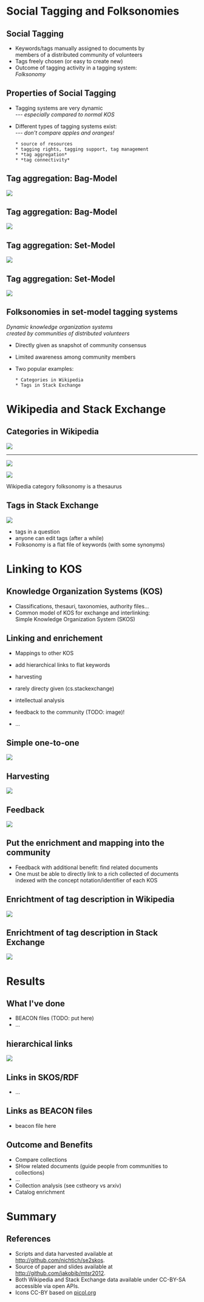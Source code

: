# Social Tagging and Folksonomies

## Social Tagging

* Keywords/tags manually assigned to documents by\
  members of a distributed community of volunteers
* Tags freely chosen (or easy to create new)
* Outcome of tagging activity in a tagging system:\
  *Folksonomy*

## Properties of Social Tagging

* Tagging systems are very dynamic\
  --- *especially compared to normal KOS*
* Different types of tagging systems exist:\
  --- *don't compare apples and oranges!*

      * source of resources
	  * tagging rights, tagging support, tag management
	  * *tag aggregation*
	  * *tag connectivity*

## Tag aggregation: Bag-Model

![](img/bag-model.png)

## Tag aggregation: Bag-Model

![](img/bag-model-analysis.png)

## Tag aggregation: Set-Model

![](img/set-model.png)

## Tag aggregation: Set-Model

![](img/set-model-analysis.png)

## Folksonomies in set-model tagging systems

*Dynamic knowledge organization systems\
created by communities of distributed volunteers*

* Directly given as snapshot of community consensus
* Limited awareness among community members
* Two popular examples:

	  * Categories in Wikipedia
      * Tags in Stack Exchange

# Wikipedia and Stack Exchange

## Categories in Wikipedia

![](img/wpcategory.png)

----

<!-- 
http://en.wikipedia.org/wiki/Special:CategoryTree
http://meta.wikimedia.org/wiki/User:Dapete/Catgraph 
-->

![](img/wpcattree.png)

![](img/wpcatgraph.png)

Wikipedia category folksonomy is a thesaurus

## Tags in Stack Exchange

![](img/se-tags.png)

* tags in a question
* anyone can edit tags (after a while)
* Folksonomy is a flat file of keywords (with some synonyms)

# Linking to KOS

## Knowledge Organization Systems (KOS)

* Classifications, thesauri, taxonomies, authority files...
* Common model of KOS for exchange and interlinking:\
  Simple Knowledge Organization System (SKOS)

## Linking and enrichement

* Mappings to other KOS
* add hierarchical links to flat keywords

* harvesting
* rarely directy given (cs.stackexchange)
* intellectual analysis
* feedback to the community (TODO: image)!
* ...

## Simple one-to-one

![](img/cstheory-tags.png)

## Harvesting

![](img/harvesting.png)

## Feedback

![](img/feedback.png)

## Put the enrichment and mapping into the community

* Feedback with additional benefit: find related documents 
* One must be able to directly link to a rich collected of 
  documents indexed with the concept notation/identifier of each KOS

## Enrichtment of tag description in Wikipedia

![](img/kategorie-hoerspiel-slide.png)

## Enrichtment of tag description in Stack Exchange

![](img/tag-info-ils-slide.png)

# Results

## What I've done

* BEACON files (TODO: put here)
* ...

## hierarchical links

![](img/libraries-graph.png)

## Links in SKOS/RDF

* ...

## Links as BEACON files

* beacon file here


## Outcome and Benefits

* Compare collections 
* SHow related documents (guide people from communities to collections)
* ...
* Collection analysis (see cstheory vs arxiv)
* Catalog enrichment


# Summary

## References

* Scripts and data harvested available at\
  <http://github.com/nichtich/se2skos>.
* Source of paper and slides available at\
  <http://github.com/jakobib/mtsr2012>.
* Both Wikipedia and Stack Exchange data available
  under CC-BY-SA accessible via open APIs.
* Icons CC-BY based on [picol.org](http://picol.org)
